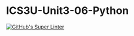 # ICS3U-Unit3-06-Python

[![GitHub's Super Linter](https://github.com/Seti-Ngabo/ICS3U-Unit3-06-Python/workflows/GitHub's%20Super%20Linter/badge.svg)](https://github.com/Seti-Ngabo/ICS3U-Unit3-06-Python/actions)
